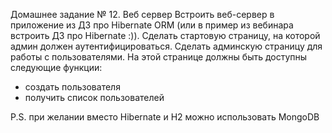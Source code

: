 Домашнее задание № 12.
Веб сервер
Встроить веб-сервер в приложение из ДЗ про Hibernate ORM (или в пример из вебинара встроить ДЗ про Hibernate :)).
Сделать стартовую страницу, на которой админ должен аутентифицироваться.
Сделать админскую страницу для работы с пользователями.
На этой странице должны быть доступны следующие функции:
- создать пользователя
- получить список пользователей

P.S. при желании вместо Hibernate и H2 можно использовать MongoDB